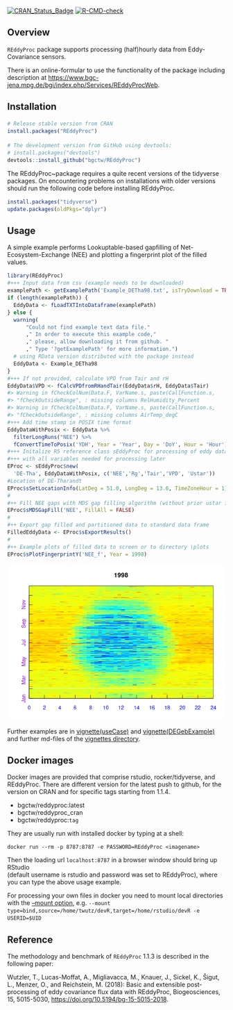 
<!-- 
README.md is generated from README.Rmd. Please edit that file
#knitr::knit("README.Rmd") 
rmarkdown::render("README.Rmd") 
maybe clear cache before
-->

<!-- badges: start -->

[![CRAN\_Status\_Badge](http://www.r-pkg.org/badges/version/REddyProc)](http://cran.r-project.org/package=REddyProc)
[![R-CMD-check](https://github.com/bgctw/REddyProc/workflows/R-CMD-check/badge.svg)](https://github.com/bgctw/REddyProc/actions)
<!-- badges: end -->

## Overview

`REddyProc` package supports processing (half)hourly data from
Eddy-Covariance sensors.

There is an online-formular to use the functionality of the package
including description at
<https://www.bgc-jena.mpg.de/bgi/index.php/Services/REddyProcWeb>.

## Installation

``` r
# Release stable version from CRAN
install.packages("REddyProc")

# The development version from GitHub using devtools:
# install.packages("devtools")
devtools::install_github("bgctw/REddyProc")
```

The REddyProc\~package requires a quite recent versions of the tidyverse
packages. On encountering problems on installations with older versions
should run the following code before installing REddyProc.

``` r
install.packages("tidyverse")
update.packages(oldPkgs="dplyr")
```

## Usage

A simple example performs Lookuptable-based gapfilling of
Net-Ecosystem-Exchange (NEE) and plotting a fingerprint plot of the
filled values.

``` r
library(REddyProc)
#+++ Input data from csv (example needs to be downloaded)
examplePath <- getExamplePath('Example_DETha98.txt', isTryDownload = TRUE)
if (length(examplePath)) {
  EddyData <- fLoadTXTIntoDataframe(examplePath)
} else {
  warning(
      "Could not find example text data file."
      ," In order to execute this example code,"
      ," please, allow downloading it from github. " 
      ," Type '?getExamplePath' for more information.")
  # using RData version distributed with the package instead
  EddyData <- Example_DETha98
}
#+++ If not provided, calculate VPD from Tair and rH
EddyData$VPD <- fCalcVPDfromRHandTair(EddyData$rH, EddyData$Tair)
#> Warning in fCheckColNum(Data.F, VarName.s, paste(CallFunction.s,
#> "fCheckOutsideRange", : missing columns RelHumidity_Percent
#> Warning in fCheckColNum(Data.F, VarName.s, paste(CallFunction.s,
#> "fCheckOutsideRange", : missing columns AirTemp_degC
#+++ Add time stamp in POSIX time format
EddyDataWithPosix <- EddyData %>% 
  filterLongRuns("NEE") %>% 
  fConvertTimeToPosix('YDH', Year = 'Year', Day = 'DoY', Hour = 'Hour')
#+++ Initalize R5 reference class sEddyProc for processing of eddy data
#+++ with all variables needed for processing later
EProc <- sEddyProc$new(
  'DE-Tha', EddyDataWithPosix, c('NEE','Rg','Tair','VPD', 'Ustar'))
#Location of DE-Tharandt
EProc$sSetLocationInfo(LatDeg = 51.0, LongDeg = 13.6, TimeZoneHour = 1)  
#
#++ Fill NEE gaps with MDS gap filling algorithm (without prior ustar filtering)
EProc$sMDSGapFill('NEE', FillAll = FALSE)
#
#++ Export gap filled and partitioned data to standard data frame
FilledEddyData <- EProc$sExportResults()
#
#++ Example plots of filled data to screen or to directory \plots
EProc$sPlotFingerprintY('NEE_f', Year = 1998)
```

![](README-example-1.png)<!-- -->

Further examples are in
[vignette(useCase)](https://github.com/bgctw/REddyProc/blob/master/vignettes/useCase.md)
and
[vignette(DEGebExample)](https://github.com/bgctw/REddyProc/blob/master/vignettes/DEGebExample.md)
and further md-files of the [vignettes
directory](https://github.com/bgctw/REddyProc/blob/master/vignettes).

## Docker images

Docker images are provided that comprise rstudio, rocker/tidyverse, and
REddyProc. There are different version for the latest push to github,
for the version on CRAN and for specific tags starting from 1.1.4.

  - bgctw/reddyproc:latest  
  - bgctw/reddyproc\_cran
  - bgctw/reddyproc:`tag`

They are usually run with installed docker by typing at a shell:

    docker run --rm -p 8787:8787 -e PASSWORD=REddyProc <imagename>

Then the loading url `localhost:8787` in a browser window should bring
up RStudio  
(default username is rstudio and password was set to REddyProc), where
you can type the above usage example.

For processing your own files in docker you need to mount local
directories with the [–mount
option](https://docs.docker.com/storage/bind-mounts/), e.g. `--mount
type=bind,source=/home/twutz/devR,target=/home/rstudio/devR -e
USERID=$UID`

## Reference

The methodology and benchmark of `REddyProc` 1.1.3 is described in the
following paper:

Wutzler, T., Lucas-Moffat, A., Migliavacca, M., Knauer, J., Sickel, K.,
Šigut, L., Menzer, O., and Reichstein, M. (2018): Basic and extensible
post-processing of eddy covariance flux data with REddyProc,
Biogeosciences, 15, 5015-5030,
<https://doi.org/10.5194/bg-15-5015-2018>.
